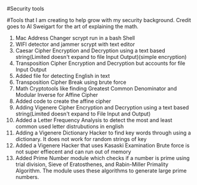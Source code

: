 #Security tools

#Tools that I am creating to help grow with my security background. Credit goes to Al Sweigart for the art of explaining the math. 

1. Mac Address Changer scrypt run in a bash Shell 
2. WIFI detector and jammer scrypt with text editor
3. Caesar Cipher Encryption and Decryption using a text based string(Limited doesn't expand to file Input Output)(simple encryption)
4. Transposition Cipher Encryption and Decryption but accounts for file Input Output
5. Added file for detecting English in text
6. Transposition Cipher Break using brute force 
7. Math Cryptotools like finding Greatest Common Denominator and Modular Inverse for Affine Cipher
8. Added code to create the affine cipher
9. Adding Vigenere Cipher Encryption and Decryption using a text based string(Limited doesn't expand to File Input and Output)
10. Added a Letter Frequency Analysis to detect the most and least common used letter distrubutions in english
11. Adding a Vigenere Dictionary Hacker to find key words through using a dictionary. It does not work for random strings of key
12. Added a Vigenere Hacker that uses Kasaski Examination Brute force is not super effiecent and can run out of memory
13. Added Prime Number module which checks if a number is prime using trial division, Sieve of Eratosthenes, and Rabin-Miller Primality Algorithm. The module uses these algorithms to generate large prime numbers.
